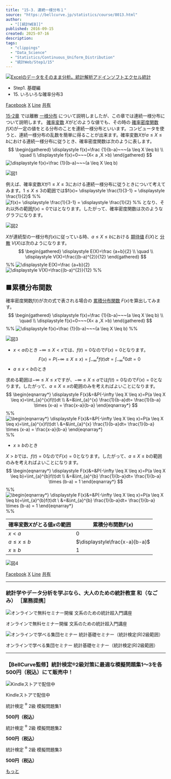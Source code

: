 ```yaml
---
title: "15-3. 連続一様分布１"
source: "https://bellcurve.jp/statistics/course/8013.html"
author:
  - "[[統計WEB]]"
published: 2016-09-15
created: 2025-07-16
description: 
tags:
  - "clippings"
  - "Data_Science"
  - "Statistics/Continuous_Uniform_Distribution"
  - "統計Web/Step1/15"
---
```

[![Excelのデータをそのまま分析。統計解析アドインソフトエクセル統計](https://bellcurve.jp/statistics/wp-content/uploads/2024/09/statistics03-b_ver3.png "Excelのデータをそのまま分析。統計解析アドインソフトエクセル統計")](https://bellcurve.jp/ex/)

- Step1. 基礎編
- 15\. いろいろな確率分布3

[Facebook](https://bellcurve.jp/#facebook "Facebook") [X](https://bellcurve.jp/#x "X") [Line](https://bellcurve.jp/#line "Line") [共有](https://www.addtoany.com/share#url=https%3A%2F%2Fbellcurve.jp%2Fstatistics%2Fcourse%2F8013.html&title=15-3.%20%E9%80%A3%E7%B6%9A%E4%B8%80%E6%A7%98%E5%88%86%E5%B8%83%EF%BC%91)

[15-2章](https://bellcurve.jp/statistics/course/8011.html) では離散 [一様分布](https://bellcurve.jp/statistics/glossary/590.html) について説明しましたが、この章では連続一様分布について説明します。 [確率変数](https://bellcurve.jp/statistics/glossary/807.html) $X$がどのような値でも、その時の [確率密度関数](https://bellcurve.jp/statistics/glossary/811.html) $f(X)$が一定の値をとる分布のことを連続一様分布といいます。コンピュータを使うと、連続一様分布の乱数を簡単に得ることが出来ます。確率変数$X$が$a \le X \le b$における連続一様分布に従うとき、確率密度関数は次のように表します。
$$
\begin{gathered}
\displaystyle f(x)=\frac {1}{b-a}~~~(a \leq X \leq b) \\
\quad \\
\displaystyle f(x)=0~~~(X< a ,X >b)
\end{gathered}
$$
![ \displaystyle f(x)=\frac {1}{b-a}~~~(a \leq X \leq b) ](https://bellcurve.jp/statistics/wp-content/ql-cache/quicklatex.com-caa3c185e80b6b8588c889d1d95132da_l3.svg "Rendered by QuickLaTeX.com")

![図1](https://bellcurve.jp/statistics/wp-content/uploads/2016/09/795316b92fc766b0181f6fef074f03fa-2.png)

例えば、確率変数$X$が$1 \le X \le 3$における連続一様分布に従うときについて考えてみます。$1 \le X \le 3$の範囲では$f(x)= \displaystyle \frac{1}{3-1} = \displaystyle \frac{1}{2}$ %% ![f(x)= \displaystyle \frac{1}{3-1} = \displaystyle \frac{1}{2}](https://bellcurve.jp/statistics/wp-content/ql-cache/quicklatex.com-3633b99370dffe0e9081877a354ad10d_l3.svg "Rendered by QuickLaTeX.com") %% となり、それ以外の範囲$f(x) = 0$ではとなります。したがって、確率密度関数は次のようなグラフになります。

![図2](https://bellcurve.jp/statistics/wp-content/uploads/2016/09/2b530e80c7d0de90885e285c5d798063-2.png)

$X$が連続型の一様分布$f(x)$に従っている時、$a \le X \le b$における [期待値](https://bellcurve.jp/statistics/glossary/891.html) $E(X)$と [分散](https://bellcurve.jp/statistics/glossary/1032.html) $V(X)$は次のようになります。
$$
\begin{gathered}
\displaystyle E(X)=\frac {a+b}{2} \\
\quad \\
\displaystyle V(X)=\frac{(b-a)^{2}}{12}
\end{gathered}
$$
%% ![ \displaystyle E(X)=\frac {a+b}{2} ](https://bellcurve.jp/statistics/wp-content/ql-cache/quicklatex.com-5702d38f0c42b7fd07849a156d20b3f4_l3.svg "Rendered by QuickLaTeX.com") ![ \displaystyle V(X)=\frac{(b-a)^{2}}{12} ](https://bellcurve.jp/statistics/wp-content/ql-cache/quicklatex.com-45a8dd12490ecbce8004ae189d53b01d_l3.svg "Rendered by QuickLaTeX.com") %%

## ■累積分布関数

確率密度関数$f(t)$が次の式で表される場合の [累積分布関数](https://bellcurve.jp/statistics/glossary/11196.html) $F(x)$を算出してみます。
$$
\begin{gathered}
\displaystyle f(x)=\frac {1}{b-a}~~~(a \leq X \leq b) \\
\quad \\
\displaystyle f(x)=0~~~(X< a ,X >b)
\end{gathered}
$$
%% ![ \displaystyle f(x)=\frac {1}{b-a}~~~(a \leq X \leq b) ](https://bellcurve.jp/statistics/wp-content/ql-cache/quicklatex.com-caa3c185e80b6b8588c889d1d95132da_l3.svg "Rendered by QuickLaTeX.com") %%

![図3](https://bellcurve.jp/statistics/wp-content/uploads/2016/09/c8856789ec11ab8b1013037cef6929f9-2.png)

- $x < a$のとき
$-\infty \le X < x$では、$f(t) = 0$なので$F(x) =0$となります。
$$
\displaystyle F(x)=P(-\infty \leq X \leq x)=\int_{-\infty}^{x}f(t)dt =\int_{-\infty}^{x}0dt = 0
$$
- $a \le  x < b$のとき

求める範囲は$-\infty \leq X \leq x$ですが、$-\infty \leq X \leq a$では$f(t) = 0$なので$F(x) =0$となります。したがって、$a \leq X \leq x$の範囲のみを考えればよいことになります。
$$
\begin{eqnarray*} 
\displaystyle F(x)&=&P(-\infty \leq X \leq x)=P(a \leq X \leq x)=\int_{a}^{x}f(t)dt \\ 
&=&\int_{a}^{x} \frac{1}{b-a}dt= \frac{1}{b-a} \times (x-a) = \frac{x-a}{b-a} 
\end{eqnarray*}
$$
%% ![ \begin{eqnarray*} \displaystyle F(x)&=&P(-\infty \leq X \leq x)=P(a \leq X \leq x)=\int_{a}^{x}f(t)dt \\ &=&\int_{a}^{x} \frac{1}{b-a}dt= \frac{1}{b-a} \times (x-a) = \frac{x-a}{b-a} \end{eqnarray*} ](https://bellcurve.jp/statistics/wp-content/ql-cache/quicklatex.com-7ce118c4ffe3c08f5e8ce076c9fcefc5_l3.svg "Rendered by QuickLaTeX.com") %%

- $x \ge b$のとき

$X > b$では、$f(t) = 0$なので$F(x) =0$となります。したがって、$a \leq X \leq b$の範囲のみを考えればよいことになります。
$$
\begin{eqnarray*} \displaystyle F(x)&=&P(-\infty \leq X \leq x)=P(a \leq X \leq b)=\int_{a}^{b}f(t)dt \\ 
&=&\int_{a}^{b} \frac{1}{b-a}dt= \frac{1}{b-a} \times (b-a) = 1 \end{eqnarray*}
$$
%% ![ \begin{eqnarray*} \displaystyle F(x)&=&P(-\infty \leq X \leq x)=P(a \leq X \leq b)=\int_{a}^{b}f(t)dt \\ &=&\int_{a}^{b} \frac{1}{b-a}dt= \frac{1}{b-a} \times (b-a) = 1 \end{eqnarray*} ](https://bellcurve.jp/statistics/wp-content/ql-cache/quicklatex.com-958f17fd122f382f2acb010cee82366c_l3.svg "Rendered by QuickLaTeX.com") %%

| 確率変数$X$がとる値$x$の範囲 | 累積分布関数$F(x)$ |
| --- | --- |
|$x<a$  | 0 |
|$a \le x \le b$   |$\displaystyle\frac{x-a}{b-a}$ |
|$x\ge b$   | 1 |

![図4](https://bellcurve.jp/statistics/wp-content/uploads/2016/09/3a4f695a458cb0ac0aceaa2eb13ac2dd-1.png)

[Facebook](https://bellcurve.jp/#facebook "Facebook") [X](https://bellcurve.jp/#x "X") [Line](https://bellcurve.jp/#line "Line") [共有](https://www.addtoany.com/share#url=https%3A%2F%2Fbellcurve.jp%2Fstatistics%2Fcourse%2F8013.html&title=15-3.%20%E9%80%A3%E7%B6%9A%E4%B8%80%E6%A7%98%E5%88%86%E5%B8%83%EF%BC%91)

---

### 統計学やデータ分析を学ぶなら、大人のための統計教室 和（なごみ） ［業務提携］

![オンラインで無料セミナー開催 文系のための統計超入門講座](https://bellcurve.jp/statistics/wp-content/uploads/2025/05/toukeicyounyumon.png)

オンラインで無料セミナー開催 文系のための統計超入門講座

![オンラインで学べる集団セミナー 統計基礎セミナー（統計検定(R)2級範囲）](https://bellcurve.jp/statistics/wp-content/uploads/2025/05/toukeikiso.png)

オンラインで学べる集団セミナー 統計基礎セミナー（統計検定(R)2級範囲）

---

### 【BellCurve監修】統計検定®2級対策に最適な模擬問題集1～3を各500円（税込）にて販売中！

![Kindleストアで配信中](https://bellcurve.jp/statistics/wp-content/uploads/2018/07/bnr_kindle.png)

Kindleストアで配信中

統計検定 <sup>®</sup> 2級 模擬問題集1

**500円（税込）**  

統計検定 <sup>®</sup> 2級 模擬問題集2

**500円（税込）**  

統計検定 <sup>®</sup> 2級 模擬問題集3

**500円（税込）**  

[もっと](https://bellcurve.jp/statistics/course/#addtoany "すべてを表示")